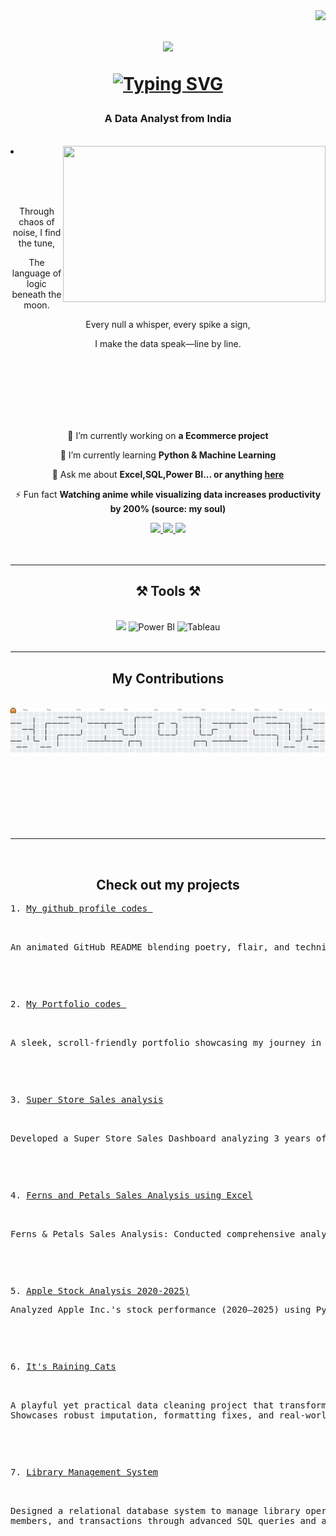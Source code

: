 <img align="right" src="https://visitor-badge.laobi.icu/badge?page_id=sino-datagenius.sino-datagenius" />

<h1 align="center">
    <img src="https://readme-typing-svg.herokuapp.com/?font=Righteous&size=35&center=true&vCenter=true&width=500&height=70&duration=4000&lines=Hi+There!+👋;+I'm+Kanhu+Charan!;" />


<div align="center">

[![Typing SVG](https://readme-typing-svg.herokuapp.com?font=Righteous&size=35&center=true&vCenter=true&width=500&height=70&duration=4000&lines=Welcome+to+my+Profile)](https://git.io/typing-svg)
<body>
  <center>

</h1>

<h3 align="center"> A Data Analyst from India </h3>
<br/>




  <div align="center">
<img src="https://static.wixstatic.com/media/3e99b9_f53a1cab95ae4dfd938a1bf6a1a62f49~mv2.gif" align="right" width="420" height="250">
  </div>
<li>

<br><br><br>
<div>
    <div align="center">
       <p>Through chaos of noise, I find the tune,</p>
      <p>The language of logic beneath the moon.</p>
       <p>Every null a whisper, every spike a sign,</p>
        <p>I make the data speak—line by line.</p>
<br/>
<br/>
<br/>
<br/>
<br/>
<br/>

<div align="center">
 
 🔭 I’m currently working on **a Ecommerce project**
 
 🌱 I’m currently learning **Python & Machine Learning**

💬 Ask me about **Excel,SQL,Power BI... or anything [here](https://github.com/sino-datagenius/sino-datagenius7/issues)**

⚡ Fun fact **Watching anime while visualizing data increases productivity by 200% (source: my soul)**

 </div>
 
<div align="center"> 
  <a href="mailto:kanhucharan.connect@gmail.com">
    <img src="https://img.shields.io/badge/Gmail-333333?style=for-the-badge&logo=gmail&logoColor=red" />
  </a>
  <a href="https://linkedin.com/in/kanhu-dataexpert" target="_blank">
    <img src="https://img.shields.io/badge/LinkedIn-0077B5?style=for-the-badge&logo=linkedin&logoColor=white" target="_blank" />
  </a>
  <a href="https://sino-datagenius.github.io/" target="_blank">
     <img src="https://img.shields.io/badge/Portfolio-FF5722?style=for-the-badge&logo=todoist&logoColor=white" target="_blank" /> <!-- sqlite, safari, google-chrome are other good icon options -->
  </a>
</div>
<br/>
<br/>

 <hr/>
 
<h2 align="center">⚒️ Tools ⚒️</h2>
<br/>
<div align="center">
    <img src="https://skillicons.dev/icons?i=vscode,mysql,postgresql,sqlite,git,notion,python" />
    <!-- <img src="https://skillicons.dev/icons?i=python,notion,mysql" /><br> -->
    <!-- Power BI -->
  <img src="https://img.icons8.com/color/48/000000/power-bi.png" alt="Power BI" height="50"/>
  <!-- Tableau -->
  <img src="https://img.icons8.com/color/48/000000/tableau-software.png" alt="Tableau" height="40"/>

</div>

<br/>
<hr/>

<div align="center">
  <h2> My Contributions </h2>
  <br>

<picture>
  <source media="(prefers-color-scheme: dark)" srcset="https://raw.githubusercontent.com/sino-datagenius/sino-datagenius/output/pacman-contribution-graph-dark.svg">
  <source media="(prefers-color-scheme: light)" srcset="https://raw.githubusercontent.com/sino-datagenius/sino-datagenius/output/pacman-contribution-graph.svg">
  <img alt="pacman contribution graph" src="https://raw.githubusercontent.com/sino-datagenius/sino-datagenius/output/pacman-contribution-graph.svg">
</picture>



  <br/><br/><br/>
</div>

<!-- <hr/>

<h2 align="center">⚡ Stats ⚡</h2>
<br>
<div align=center>
  <img width=390 src="https://github-readme-streak-stats-salesp07.vercel.app/?user=salesp07&count_private=true&theme=react&border_radius=10" alt="streak stats"/>
  <img width=390 src="https://github-readme-stats-salesp07.vercel.app/api?username=salesp07&count_private=true&show_icons=true&theme=react&rank_icon=github&border_radius=10" alt="readme stats" />
  <br/>
  <img width=325 align="center" src="https://github-readme-stats-salesp07.vercel.app/api/top-langs/?username=salesp07&hide=HTML&langs_count=8&layout=compact&theme=react&border_radius=10&size_weight=0.5&count_weight=0.5&exclude_repo=github-readme-stats" alt="top langs" />
</div>

<br/><br/>

<hr/> -->

<br/>

<!-- <div align="center">
<a href='https://ko-fi.com/V7V4RAK9C' target='_blank'><img height='64' style='border:0px;height:64px;' src='https://storage.ko-fi.com/cdn/kofi1.png?v=3' border='0' alt='Buy Me a Coffee at ko-fi.com' /></a>
</div> -->

<br/>

<hr/>

<br/>

## Check out my projects 

<div align="left">
<pre>
1. <a href="https://github.com/sino-datagenius/sino-datagenius">My github profile codes </a>
<br>
<p>An animated GitHub README blending poetry, flair, and technical depth. Designed to showcase not just projects—but personality through every scroll.</p>
</pre>
<br>
<pre>
2. <a href="https://github.com/sino-datagenius/sino-datagenius.github.io">My Portfolio codes </a>
<br>
<p>A sleek, scroll-friendly portfolio showcasing my journey in data analytics—featuring dashboards, storytelling, and a touch of design flair.Built to reflect both my technical depth and creative spark, one project at a time.</p>
</pre>
<br>
<pre>
3. <a href="https://github.com/sino-datagenius/Super-Store-Sales-analysis">Super Store Sales analysis</a>
<br>
<p>Developed a Super Store Sales Dashboard analyzing 3 years of sales data to deliver strategic growth insights,product performance reviews, and operational improvements.Included action-oriented recommendations and KPIs to optimize delivery efficiency, regional sales, and customer segment penetration.</p>
</pre>
<br>
<pre>
4. <a href="https://github.com/sino-datagenius/Ferns-and-Petals-Sales-Analysis-using-Excel">Ferns and Petals Sales Analysis using Excel</a>
<br>
<p>Ferns & Petals Sales Analysis: Conducted comprehensive analysis of ₹35.2L revenue dataset using Excel Power Query, Power Pivot, and advanced DAX functions, delivering 10 key business insights with strategic improvement plans targeting 25% revenue growth.</p>
</pre>
<br>
<pre>
5. <a href="https://github.com/sino-datagenius/Super-Store-Sales-analysis">Apple Stock Analysis 2020-2025)</a>
<p>Analyzed Apple Inc.'s stock performance (2020–2025) using Python, time-series analysis, and technical indicators to uncover trends, volatility, and event-driven insights.</p>
</pre>
<br>
<pre>
6. <a href="https://github.com/sino-datagenius/Purrfect-Data-Project">It's Raining Cats</a>
<br>
<p>A playful yet practical data cleaning project that transforms messy feline breed data into a clean, analysis-ready format using Python and pandas.
Showcases robust imputation, formatting fixes, and real-world preprocessing techniques for aspiring data analysts.</p>
</pre>
<br>
<pre>
7. <a href="https://github.com/sino-datagenius/Library-Master-Project">Library Management System</a>
<br>
<p>Designed a relational database system to manage library operations, enabling efficient tracking of books, 
members, and transactions through advanced SQL queries and automation.</p>
</pre>

